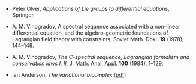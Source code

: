 * Peter Olver, _Applications of Lie groups to differential equations_, Springer

* A. M. Vinogradov, A spectral sequence associated with a non-linear differential
equation, and the algebro-geometric foundations of Lagrangian field theory with
constraints, Soviet Math. Dokl. __19__ (1978), 144&#8211;148.

* A. M. Vinogradov, _The $C$-spectral sequence, Lagrangian formalism and conservation laws I, II_, J. Math. Anal. Appl. __100__ (1984), 1&#8211;129.

* Ian Anderson, _The variational bicomplex_ ([pdf](http://www.math.usu.edu/~fg_mp/Publications/VB/vb.pdf))

